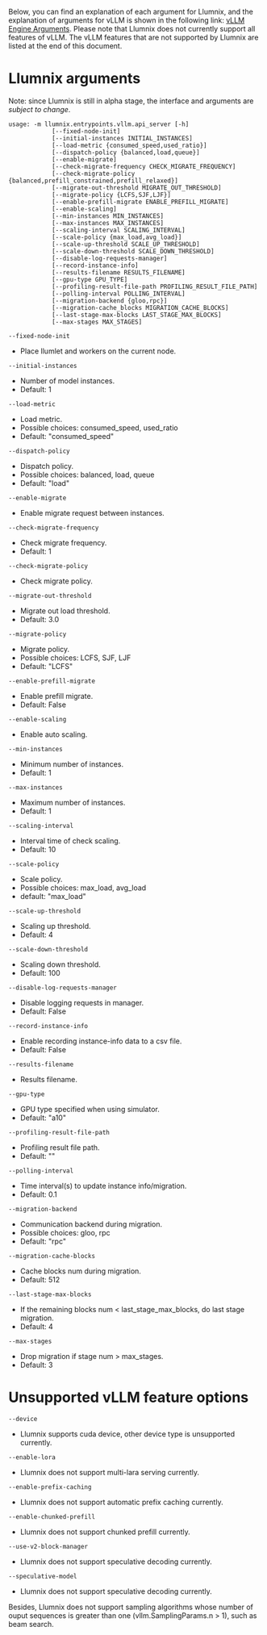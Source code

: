 Below, you can find an explanation of each argument for Llumnix, and the explanation of arguments for vLLM is shown in the following link: [vLLM Engine Arguments](https://docs.vllm.ai/en/v0.4.2/models/engine_args.html). Please note that Llumnix does not currently support all features of vLLM. The vLLM features that are not supported by Llumnix are listed at the end of this document.

# Llumnix arguments

Note: since Llumnix is still in alpha stage, the interface and arguments are *subject to change*.

```
usage: -m llumnix.entrypoints.vllm.api_server [-h]
            [--fixed-node-init]
            [--initial-instances INITIAL_INSTANCES]
            [--load-metric {consumed_speed,used_ratio}]
            [--dispatch-policy {balanced,load,queue}]
            [--enable-migrate]
            [--check-migrate-frequency CHECK_MIGRATE_FREQUENCY]
            [--check-migrate-policy {balanced,prefill_constrained,prefill_relaxed}]
            [--migrate-out-threshold MIGRATE_OUT_THRESHOLD]
            [--migrate-policy {LCFS,SJF,LJF}]
            [--enable-prefill-migrate ENABLE_PREFILL_MIGRATE]
            [--enable-scaling]
            [--min-instances MIN_INSTANCES]
            [--max-instances MAX_INSTANCES]
            [--scaling-interval SCALING_INTERVAL]
            [--scale-policy {max_load,avg_load}]
            [--scale-up-threshold SCALE_UP_THRESHOLD]
            [--scale-down-threshold SCALE_DOWN_THRESHOLD]
            [--disable-log-requests-manager]
            [--record-instance-info]
            [--results-filename RESULTS_FILENAME]
            [--gpu-type GPU_TYPE]
            [--profiling-result-file-path PROFILING_RESULT_FILE_PATH]
            [--polling-interval POLLING_INTERVAL]
            [--migration-backend {gloo,rpc}]
            [--migration-cache_blocks MIGRATION_CACHE_BLOCKS]
            [--last-stage-max-blocks LAST_STAGE_MAX_BLOCKS]
            [--max-stages MAX_STAGES]
```

`--fixed-node-init`
- Place llumlet and workers on the current node.

`--initial-instances`
- Number of model instances.
- Default: 1

`--load-metric`
- Load metric.
- Possible choices: consumed_speed, used_ratio
- Default: "consumed_speed"

`--dispatch-policy`
- Dispatch policy.
- Possible choices: balanced, load, queue
- Default: "load"

`--enable-migrate`
- Enable migrate request between instances.

`--check-migrate-frequency`
- Check migrate frequency.
- Default: 1

`--check-migrate-policy`
- Check migrate policy.

`--migrate-out-threshold`
- Migrate out load threshold.
- Default: 3.0

`--migrate-policy`
- Migrate policy.
- Possible choices: LCFS, SJF, LJF
- Default: "LCFS"

`--enable-prefill-migrate`
- Enable prefill migrate.
- Default: False

`--enable-scaling`
- Enable auto scaling.

`--min-instances`
- Minimum number of instances.
- Default: 1

`--max-instances`
- Maximum number of instances.
- Default: 1

`--scaling-interval`
- Interval time of check scaling.
- Default: 10

`--scale-policy`
- Scale policy.
- Possible choices: max_load, avg_load
- default: "max_load"

`--scale-up-threshold`
- Scaling up threshold.
- Default: 4

`--scale-down-threshold`
- Scaling down threshold.
- Default: 100

`--disable-log-requests-manager`
- Disable logging requests in manager.
- Default: False

`--record-instance-info`
- Enable recording instance-info data to a csv file.
- Default: False

`--results-filename`
- Results filename.

`--gpu-type`
- GPU type specified when using simulator.
- Default: "a10"

`--profiling-result-file-path`
- Profiling result file path.
- Default: ""

`--polling-interval`
- Time interval(s) to update instance info/migration.
- Default: 0.1

`--migration-backend`
- Communication backend during migration.
- Possible choices: gloo, rpc
- Default: "rpc"

`--migration-cache-blocks`
- Cache blocks num during migration.
- Default: 512

`--last-stage-max-blocks`
- If the remaining blocks num < last_stage_max_blocks, do last stage migration.
- Default: 4

`--max-stages`
- Drop migration if stage num > max_stages.
- Default: 3

# Unsupported vLLM feature options

`--device`
- Llumnix supports cuda device, other device type is unsupported currently.

`--enable-lora`
- Llumnix does not support multi-lara serving currently.

`--enable-prefix-caching`
- Llumnix does not support automatic prefix caching currently.

`--enable-chunked-prefill`
- Llumnix does not support chunked prefill currently.

`--use-v2-block-manager`
- Llumnix does not support speculative decoding currently.

`--speculative-model`
- Llumnix does not support speculative decoding currently.

Besides, Llumnix does not support sampling algorithms whose number of ouput sequences is greater than one (vllm.SamplingParams.n > 1), such as beam search.

